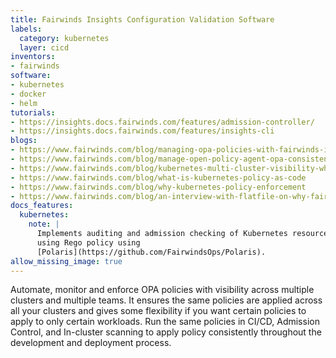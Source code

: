 ```yaml
---
title: Fairwinds Insights Configuration Validation Software
labels:
  category: kubernetes
  layer: cicd
inventors:
- fairwinds
software:
- kubernetes
- docker
- helm
tutorials:
- https://insights.docs.fairwinds.com/features/admission-controller/
- https://insights.docs.fairwinds.com/features/insights-cli
blogs:
- https://www.fairwinds.com/blog/managing-opa-policies-with-fairwinds-insights
- https://www.fairwinds.com/blog/manage-open-policy-agent-opa-consistently
- https://www.fairwinds.com/blog/kubernetes-multi-cluster-visibility-why-how-to-get-it
- https://www.fairwinds.com/blog/what-is-kubernetes-policy-as-code
- https://www.fairwinds.com/blog/why-kubernetes-policy-enforcement
- https://www.fairwinds.com/blog/an-interview-with-flatfile-on-why-fairwinds-insights-kubernetes-configuration-validation
docs_features:
  kubernetes:
    note: |
      Implements auditing and admission checking of Kubernetes resources
      using Rego policy using
      [Polaris](https://github.com/FairwindsOps/Polaris).
allow_missing_image: true
---
```


Automate, monitor and enforce OPA policies with visibility across multiple clusters and multiple teams. It ensures the same policies are applied across all your clusters and gives some flexibility if you want certain policies to apply to only certain workloads. Run the same policies in CI/CD, Admission Control, and In-cluster scanning to apply policy consistently throughout the development and deployment process.
